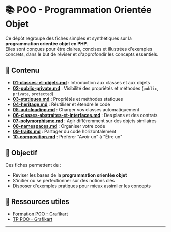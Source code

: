 # 📚 POO - Programmation Orientée Objet

Ce dépôt regroupe des fiches simples et synthétiques sur la **programmation orientée objet en PHP**.  
Elles sont conçues pour être claires, concises et illustrées d'exemples concrets, dans le but de réviser et d'approfondir les concepts essentiels.

## 📂 Contenu

- [**01-classes-et-objets.md**](https://github.com/younes-bkb/POO-Programmation-oriente-objet/blob/main/01-classes-et-objets.md) : Introduction aux classes et aux objets
- [**02-public-private.md**](https://github.com/younes-bkb/POO-Programmation-oriente-objet/blob/main/02-public-private.md) : Visibilité des propriétés et méthodes (`public`, `private`, `protected`)
- [**03-statiques.md**](https://github.com/younes-bkb/POO-Programmation-oriente-objet/blob/main/03-statiques.md) : Propriétés et méthodes statiques
- [**04-heritage.md**](https://github.com/younes-bkb/POO-Programmation-oriente-objet/blob/main/04-heritage.md) : Réutiliser et étendre le code
- [**05-autoloading.md**](https://github.com/younes-bkb/POO-Programmation-oriente-objet/blob/main/05-autoloading.md) : Charger vos classes automatiquement
- [**06-classes-abstraites-et-interfaces.md**](https://github.com/younes-bkb/POO-Programmation-oriente-objet/blob/main/06-classes-abstraites-et-interfaces.md) : Des plans et des contrats
- [**07-polymorphisme.md**](https://github.com/younes-bkb/POO-Programmation-oriente-objet/blob/main/07-polymorphisme.md) : Agir différemment sur des objets similaires
- [**08-namespaces.md**](https://github.com/younes-bkb/POO-Programmation-oriente-objet/blob/main/08-namespaces.md) : Organiser votre code
- [**09-traits.md**](https://github.com/younes-bkb/POO-Programmation-oriente-objet/blob/main/09-traits.md) : Partager du code horizontalement
- [**10-composition.md**](https://github.com/younes-bkb/POO-Programmation-oriente-objet/blob/main/10-composition.md) : Préférer "Avoir un" à "Être un"

## 🎯 Objectif

Ces fiches permettent de :
- Réviser les bases de la **programmation orientée objet**
- S'initier ou se perfectionner sur des notions clés
- Disposer d'exemples pratiques pour mieux assimiler les concepts

## 🔗 Ressources utiles

- [Formation POO - Grafikart](https://grafikart.fr/formations/programmation-objet-php)
- [TP POO - Grafikart](https://grafikart.fr/formations/mise-pratique-poo)

---
